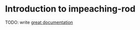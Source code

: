 # Introduction to impeaching-rod

TODO: write [great documentation](http://jacobian.org/writing/great-documentation/what-to-write/)
